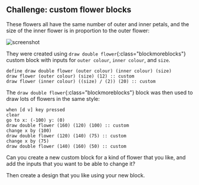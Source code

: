 ## Challenge: custom flower blocks

These flowers all have the same number of outer and inner petals, and the size of the inner flower is in proportion to the outer flower: 
 
![screenshot](images/flower-double-flowers.png)

They were created using `draw double flower`{:class="blockmoreblocks"} custom block with inputs for `outer colour`, `inner colour`, and `size`.

```blocks
define draw double flower (outer colour) (inner colour) (size)
draw flower (outer colour) (size) (12) :: custom
draw flower (inner colour) ((size) / (2)) (20) :: custom
```

The `draw double flower`{:class="blockmoreblocks"} block was then used to draw lots of flowers in the same style:

```blocks
when [d v] key pressed
clear
go to x: (-100) y: (0)
draw double flower (160) (120) (100) :: custom
change x by (100)
draw double flower (120) (140) (75) :: custom
change x by (75)
draw double flower (140) (160) (50) :: custom
```

Can you create a new custom block for a kind of flower that you like, and add the inputs that you want to be able to change it? 

Then create a design that you like using your new block. 

